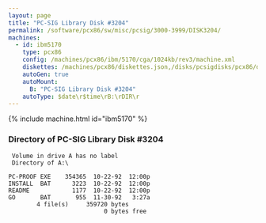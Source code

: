 ```yaml
---
layout: page
title: "PC-SIG Library Disk #3204"
permalink: /software/pcx86/sw/misc/pcsig/3000-3999/DISK3204/
machines:
  - id: ibm5170
    type: pcx86
    config: /machines/pcx86/ibm/5170/cga/1024kb/rev3/machine.xml
    diskettes: /machines/pcx86/diskettes.json,/disks/pcsigdisks/pcx86/diskettes.json
    autoGen: true
    autoMount:
      B: "PC-SIG Library Disk #3204"
    autoType: $date\r$time\rB:\rDIR\r
---
```


{% include machine.html id="ibm5170" %}

### Directory of PC-SIG Library Disk #3204

     Volume in drive A has no label
     Directory of A:\

    PC-PROOF EXE    354365  10-22-92  12:00p
    INSTALL  BAT      3223  10-22-92  12:00p
    README            1177  10-22-92  12:00p
    GO       BAT       955  11-30-92   3:27a
            4 file(s)     359720 bytes
                               0 bytes free
